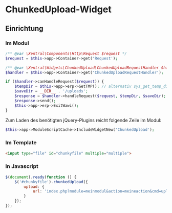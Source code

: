 # ChunkedUpload-Widget

## Einrichtung

### Im Modul

```php
/** @var \Xentral\Components\Http\Request $request */
$request = $this->app->Container->get('Request');

/** @var \Xentral\Widgets\ChunkedUpload\ChunkedUploadRequestHandler $handler */
$handler = $this->app->Container->get('ChunkedUploadRequestHandler');

if ($handler->canHandleRequest($request)) {
    $tempDir = $this->app->erp->GetTMP(); // alternativ sys_get_temp_dir();
    $saveDir = __DIR__ . '/uploads';
    $response = $handler->handleRequest($request, $tempDir, $saveDir);
    $response->send();
    $this->app->erp->ExitWawi();
}
```

Zum Laden des benötigten jQuery-Plugins reicht folgende Zeile im Modul: 

```php
$this->app->ModuleScriptCache->IncludeWidgetNew('ChunkedUpload');
```

### Im Template

```html
<input type="file" id="chunkyfile" multiple="multiple">
```

### In Javascript

```javascript
$(document).ready(function () {
    $('#chunkyfile').chunkedUpload({
        upload: {
            url: 'index.php?module=meinmodul&action=meineaction&cmd=upload'
        }
    });
});
```
